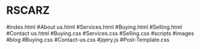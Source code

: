 # RSCARZ
#index.html
#About us.html
#Services.html
#Buying.html
#Selling.html
#Contact us.html
#Buying.css
#Services.css
#Selling.css
#scripts
#images
#blog
#Buying.css
#Contact-us.css
#jqery.js
#Post-Template.css

